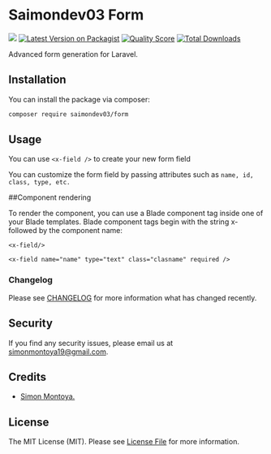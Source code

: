 # Saimondev03 Form
![](https://github.com/StydeNet/enlighten/workflows/run-tests/badge.svg)
[![Latest Version on Packagist](https://img.shields.io/packagist/v/saimondev03/form.svg?style=flat-square)](https://packagist.org/packages/saimondev03/form)
[![Quality Score](https://img.shields.io/scrutinizer/g/saimondev03/form.svg?style=flat-square)](https://scrutinizer-ci.com/g/saimondev03/form)
[![Total Downloads](https://img.shields.io/packagist/dt/saimondev03/form.svg?style=flat-square)](https://packagist.org/packages/saimondev03/form)

Advanced form generation for Laravel.

## Installation

You can install the package via composer:

```bash
composer require saimondev03/form
```

## Usage

You can use `<x-field />` to create your new form field

You can customize the form field by passing attributes such as `name, id, class, type, etc.`

##Component rendering

To render the component, you can use a Blade component tag inside one of your Blade templates. 
Blade component tags begin with the string x- followed by the component name:
```
<x-field/>

<x-field name="name" type="text" class="clasname" required />
```

### Changelog

Please see [CHANGELOG](CHANGELOG.md) for more information what has changed recently.

## Security

If you find any security issues, please email us at simonmontoya19@gmail.com.

## Credits

- [Simon Montoya.](https://github.com/Saimon-git)

## License

The MIT License (MIT). Please see [License File](LICENSE.md) for more information.
